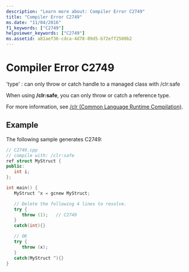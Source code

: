 ```yaml
---
description: "Learn more about: Compiler Error C2749"
title: "Compiler Error C2749"
ms.date: "11/04/2016"
f1_keywords: ["C2749"]
helpviewer_keywords: ["C2749"]
ms.assetid: a81aef36-cdca-4d78-89d5-b72eff2500b2
---
```

# Compiler Error C2749

'type' : can only throw or catch handle to a managed class with /clr:safe

When using **/clr:safe**, you can only throw or catch a reference type.

For more information, see [/clr (Common Language Runtime Compilation)](../../build/reference/clr-common-language-runtime-compilation.md).

## Example

The following sample generates C2749:

```cpp
// C2749.cpp
// compile with: /clr:safe
ref struct MyStruct {
public:
   int i;
};

int main() {
   MyStruct ^x = gcnew MyStruct;

   // Delete the following 4 lines to resolve.
   try {
      throw (1);   // C2749
   }
   catch(int){}

   // OK
   try {
      throw (x);
   }
   catch(MyStruct ^){}
}
```

